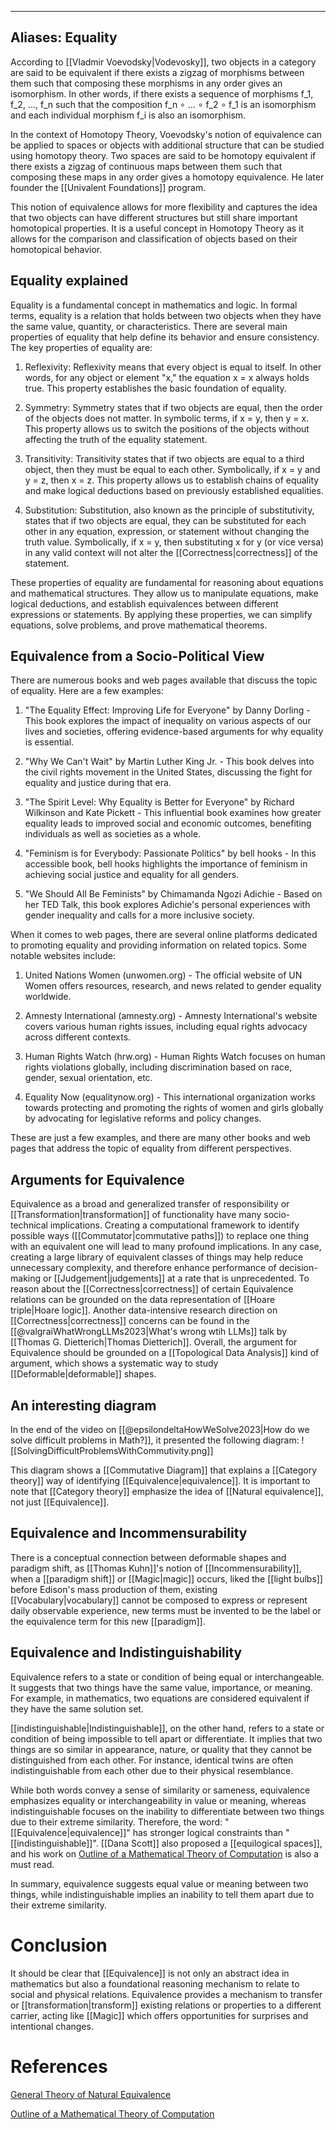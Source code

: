
---
Aliases: Equality
---
According to [[Vladmir Voevodsky|Vodevosky]], two objects in a category are said to be equivalent if there exists a zigzag of morphisms between them such that composing these morphisms in any order gives an isomorphism. In other words, if there exists a sequence of morphisms f_1, f_2, ..., f_n such that the composition f_n ∘ ... ∘ f_2 ∘ f_1 is an isomorphism and each individual morphism f_i is also an isomorphism.

In the context of Homotopy Theory, Voevodsky's notion of equivalence can be applied to spaces or objects with additional structure that can be studied using homotopy theory. Two spaces are said to be homotopy equivalent if there exists a zigzag of continuous maps between them such that composing these maps in any order gives a homotopy equivalence. He later founder the [[Univalent Foundations]] program.

This notion of equivalence allows for more flexibility and captures the idea that two objects can have different structures but still share important homotopical properties. It is a useful concept in Homotopy Theory as it allows for the comparison and classification of objects based on their homotopical behavior.

## Equality explained

Equality is a fundamental concept in mathematics and logic. In formal terms, equality is a relation that holds between two objects when they have the same value, quantity, or characteristics. There are several main properties of equality that help define its behavior and ensure consistency. The key properties of equality are:

1. Reflexivity: Reflexivity means that every object is equal to itself. In other words, for any object or element "x," the equation x = x always holds true. This property establishes the basic foundation of equality.
    
2. Symmetry: Symmetry states that if two objects are equal, then the order of the objects does not matter. In symbolic terms, if x = y, then y = x. This property allows us to switch the positions of the objects without affecting the truth of the equality statement.
    
3. Transitivity: Transitivity states that if two objects are equal to a third object, then they must be equal to each other. Symbolically, if x = y and y = z, then x = z. This property allows us to establish chains of equality and make logical deductions based on previously established equalities.
    
4. Substitution: Substitution, also known as the principle of substitutivity, states that if two objects are equal, they can be substituted for each other in any equation, expression, or statement without changing the truth value. Symbolically, if x = y, then substituting x for y (or vice versa) in any valid context will not alter the [[Correctness|correctness]] of the statement.
    

These properties of equality are fundamental for reasoning about equations and mathematical structures. They allow us to manipulate equations, make logical deductions, and establish equivalences between different expressions or statements. By applying these properties, we can simplify equations, solve problems, and prove mathematical theorems.

## Equivalence from a Socio-Political View

There are numerous books and web pages available that discuss the topic of equality. Here are a few examples:

1. "The Equality Effect: Improving Life for Everyone" by Danny Dorling - This book explores the impact of inequality on various aspects of our lives and societies, offering evidence-based arguments for why equality is essential.

2. "Why We Can't Wait" by Martin Luther King Jr. - This book delves into the civil rights movement in the United States, discussing the fight for equality and justice during that era.

3. "The Spirit Level: Why Equality is Better for Everyone" by Richard Wilkinson and Kate Pickett - This influential book examines how greater equality leads to improved social and economic outcomes, benefiting individuals as well as societies as a whole.

4. "Feminism is for Everybody: Passionate Politics" by bell hooks - In this accessible book, bell hooks highlights the importance of feminism in achieving social justice and equality for all genders.

5. "We Should All Be Feminists" by Chimamanda Ngozi Adichie - Based on her TED Talk, this book explores Adichie's personal experiences with gender inequality and calls for a more inclusive society.

When it comes to web pages, there are several online platforms dedicated to promoting equality and providing information on related topics. Some notable websites include:

1. United Nations Women (unwomen.org) - The official website of UN Women offers resources, research, and news related to gender equality worldwide.

2. Amnesty International (amnesty.org) - Amnesty International's website covers various human rights issues, including equal rights advocacy across different contexts.

3. Human Rights Watch (hrw.org) - Human Rights Watch focuses on human rights violations globally, including discrimination based on race, gender, sexual orientation, etc.

4. Equality Now (equalitynow.org) - This international organization works towards protecting and promoting the rights of women and girls globally by advocating for legislative reforms and policy changes.

These are just a few examples, and there are many other books and web pages that address the topic of equality from different perspectives.

## Arguments for Equivalence
Equivalence as a broad and generalized transfer of responsibility or [[Transformation|transformation]] of functionality have many socio-technical implications. Creating a computational framework to identify possible ways ([[Commutator|commutative paths]]) to replace one thing with an equivalent one will lead to many profound implications. In any case, creating a large library of equivalent classes of things may help reduce unnecessary complexity, and therefore enhance performance of decision-making or [[Judgement|judgements]] at a rate that is unprecedented. To reason about the [[Correctness|correctness]] of certain Equivalence relations can be grounded on the data representation of [[Hoare triple|Hoare logic]]. Another data-intensive research direction on [[Correctness|correctness]] concerns can be found in the [[@valgraiWhatWrongLLMs2023|What's wrong wtih LLMs]] talk by [[Thomas G. Dietterich|Thomas Dietterich]]. Overall, the argument for Equivalence should be grounded on a [[Topological Data Analysis]] kind of argument, which shows a systematic way to study [[Deformable|deformable]] shapes. 

## An interesting diagram
In the end of the video on [[@epsilondeltaHowWeSolve2023|How do we solve difficult problems in Math?]], it presented the following diagram:
![[SolvingDifficultProblemsWithCommutivity.png]]

This diagram shows a [[Commutative Diagram]] that explains a [[Category theory]] way of identifying [[Equivalence|equivalence]]. It is important to note that [[Category theory]] emphasize the idea of [[Natural equivalence]], not just [[Equivalence]].
## Equivalence and Incommensurability
There is a conceptual connection between deformable shapes and paradigm shift, as [[Thomas Kuhn]]'s notion of [[Incommensurability]], when a [[paradigm shift]] or [[Magic|magic]] occurs, liked the [[light bulbs]] before Edison's mass production of them, existing [[Vocabulary|vocabulary]] cannot be composed to express or represent daily observable experience, new terms must be invented to be the label or the equivalence term for this new [[paradigm]]. 

## Equivalence and Indistinguishability
Equivalence refers to a state or condition of being equal or interchangeable. It suggests that two things have the same value, importance, or meaning. For example, in mathematics, two equations are considered equivalent if they have the same solution set.

[[indistinguishable|Indistinguishable]], on the other hand, refers to a state or condition of being impossible to tell apart or differentiate. It implies that two things are so similar in appearance, nature, or quality that they cannot be distinguished from each other. For instance, identical twins are often indistinguishable from each other due to their physical resemblance.

While both words convey a sense of similarity or sameness, equivalence emphasizes equality or interchangeability in value or meaning, whereas indistinguishable focuses on the inability to differentiate between two things due to their extreme similarity. Therefore, the word: "[[Equivalence|equivalence]]" has stronger logical constraints than "[[indistinguishable]]". [[Dana Scott]] also proposed a [[equilogical spaces]], and his work on [Outline of a Mathematical Theory of Computation](app://obsidian.md/@scottOutlineMathematicalTheory1977) is also a must read.

In summary, equivalence suggests equal value or meaning between two things, while indistinguishable implies an inability to tell them apart due to their extreme similarity.

# Conclusion
It should be clear that [[Equivalence]] is not only an abstract idea in mathematics but also a foundational reasoning mechanism to relate to social and physical relations. Equivalence provides a mechanism to transfer or [[transformation|transform]] existing relations or properties to a different carrier, acting like [[Magic]] which offers opportunities for surprises and intentional changes.

# References
[General Theory of Natural Equivalence](@eilenbergGeneralTheoryNatural1945.md)

[Outline of a Mathematical Theory of Computation](@scottOutlineMathematicalTheory1977)